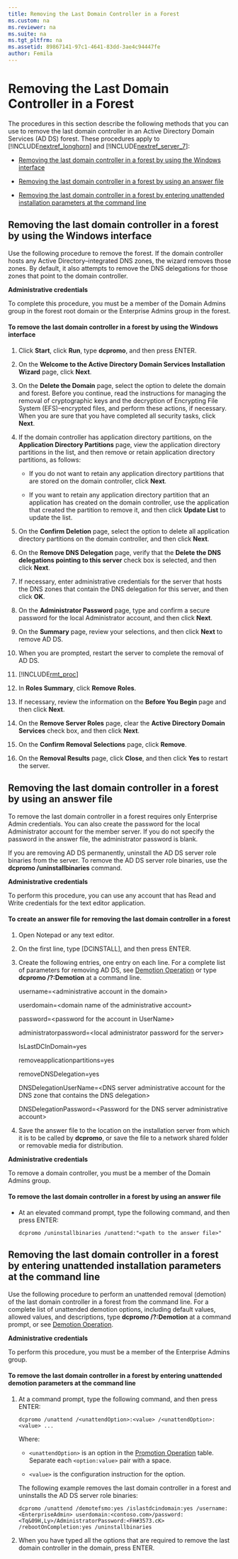 ```yaml
---
title: Removing the Last Domain Controller in a Forest
ms.custom: na
ms.reviewer: na
ms.suite: na
ms.tgt_pltfrm: na
ms.assetid: 89867141-97c1-4641-83dd-3ae4c94447fe
author: Femila
---
```

# Removing the Last Domain Controller in a Forest
  The procedures in this section describe the following methods that you can use to remove the last domain controller in an Active Directory Domain Services \(AD DS\) forest. These procedures apply to [!INCLUDE[nextref_longhorn](../Token/nextref_longhorn_md.md)] and [!INCLUDE[nextref_server_7](../Token/nextref_server_7_md.md)]:  
  
-   [Removing the last domain controller in a forest by using the Windows interface](#BKMK_remove_domain_interface)  
  
-   [Removing the last domain controller in a forest by using an answer file](#BKMK_remove_domain_answer)  
  
-   [Removing the last domain controller in a forest by entering unattended installation parameters at the command line](#BKMK_remove_domain_unattended)  
  
##  <a name="BKMK_remove_domain_interface"></a> Removing the last domain controller in a forest by using the Windows interface  
 Use the following procedure to remove the forest. If the domain controller hosts any Active Directory–integrated DNS zones, the wizard removes those zones. By default, it also attempts to remove the DNS delegations for those zones that point to the domain controller.  
  
 **Administrative credentials**  
  
 To complete this procedure, you must be a member of the Domain Admins group in the forest root domain or the Enterprise Admins group in the forest.  
  
#### To remove the last domain controller in a forest by using the Windows interface  
  
1.  Click **Start**, click **Run**, type **dcpromo**, and then press ENTER.  
  
2.  On the **Welcome to the Active Directory Domain Services Installation Wizard** page, click **Next**.  
  
3.  On the **Delete the Domain** page, select the option to delete the domain and forest. Before you continue, read the instructions for managing the removal of cryptographic keys and the decryption of Encrypting File System \(EFS\)–encrypted files, and perform these actions, if necessary. When you are sure that you have completed all security tasks, click **Next**.  
  
4.  If the domain controller has application directory partitions, on the **Application Directory Partitions** page, view the application directory partitions in the list, and then remove or retain application directory partitions, as follows:  
  
    -   If you do not want to retain any application directory partitions that are stored on the domain controller, click **Next**.  
  
    -   If you want to retain any application directory partition that an application has created on the domain controller, use the application that created the partition to remove it, and then click **Update List** to update the list.  
  
5.  On the **Confirm Deletion** page, select the option to delete all application directory partitions on the domain controller, and then click **Next**.  
  
6.  On the **Remove DNS Delegation** page, verify that the **Delete the DNS delegations pointing to this server** check box is selected, and then click **Next**.  
  
7.  If necessary, enter administrative credentials for the server that hosts the DNS zones that contain the DNS delegation for this server, and then click **OK**.  
  
8.  On the **Administrator Password** page, type and confirm a secure password for the local Administrator account, and then click **Next**.  
  
9. On the **Summary** page, review your selections, and then click **Next** to remove AD DS.  
  
10. When you are prompted, restart the server to complete the removal of AD DS.  
  
11. [!INCLUDE[rmt_proc](../Token/rmt_proc_md.md)]  
  
12. In **Roles Summary**, click **Remove Roles**.  
  
13. If necessary, review the information on the **Before You Begin** page and then click **Next**.  
  
14. On the **Remove Server Roles** page, clear the **Active Directory Domain Services** check box, and then click **Next**.  
  
15. On the **Confirm Removal Selections** page, click **Remove**.  
  
16. On the  **Removal Results** page, click **Close**, and then click **Yes** to restart the server.  
  
##  <a name="BKMK_remove_domain_answer"></a> Removing the last domain controller in a forest by using an answer file  
 To remove the last domain controller in a forest requires only Enterprise Admin credentials. You can also create the password for the local Administrator account for the member server. If you do not specify the password in the answer file, the administrator password is blank.  
  
 If you are removing AD DS permanently, uninstall the AD DS server role binaries from the server. To remove the AD DS server role binaries, use the **dcpromo \/uninstallbinaries** command.  
  
 **Administrative credentials**  
  
 To perform this procedure, you can use any account that has Read and Write credentials for the text editor application.  
  
#### To create an answer file for removing the last domain controller in a forest  
  
1.  Open Notepad or any text editor.  
  
2.  On the first line, type \[DCINSTALL\], and then press ENTER.  
  
3.  Create the following entries, one entry on each line. For a complete list of parameters for removing AD DS, see [Demotion Operation](http://go.microsoft.com/fwlink/?LinkID=120996) or type **dcpromo \/?:Demotion** at a command line.  
  
     username\=\<administrative account in the domain\>  
  
     userdomain\=\<domain name of the administrative account\>  
  
     password\=\<password for the account in UserName\>  
  
     administratorpassword\=\<local administrator password for the server\>  
  
     IsLastDCInDomain\=yes  
  
     removeapplicationpartitions\=yes  
  
     removeDNSDelegation\=yes  
  
     DNSDelegationUserName\=\<DNS server administrative account for the DNS zone that contains the DNS delegation\>  
  
     DNSDelegationPassword\=\<Password for the DNS server administrative account\>  
  
4.  Save the answer file to the location on the installation server from which it is to be called by **dcpromo**, or save the file to a network shared folder or removable media for distribution.  
  
 **Administrative credentials**  
  
 To remove a domain controller, you must be a member of the Domain Admins group.  
  
#### To remove the last domain controller in a forest by using an answer file  
  
-   At an elevated command prompt, type the following command, and then press ENTER:  
  
     `dcpromo /uninstallbinaries /unattend:"<path to the answer file>"`  
  
##  <a name="BKMK_remove_domain_unattended"></a> Removing the last domain controller in a forest by entering unattended installation parameters at the command line  
 Use the following procedure to perform an unattended removal \(demotion\) of the last domain controller in a forest from the command line. For a complete list of unattended demotion options, including default values, allowed values, and descriptions, type **dcpromo \/?:Demotion** at a command prompt, or see [Demotion Operation](../Topic/Demotion-Operation.md).  
  
 **Administrative credentials**  
  
 To perform this procedure, you must be a member of the Enterprise Admins group.  
  
#### To remove the last domain controller in a forest by entering unattended demotion parameters at the command line  
  
1.  At a command prompt, type the following command, and then press ENTER:  
  
     `dcpromo /unattend /<unattendOption>:<value> /<unattendOption>:<value> ...`  
  
     Where:  
  
    -   `<unattendOption>` is an option in the [Promotion Operation](../Topic/Promotion-Operation.md) table. Separate each `<option:value>` pair with a space.  
  
    -   `<value>` is the configuration instruction for the option.  
  
     The following example removes the last domain controller in a forest and uninstalls the AD DS server role binaries:  
  
     `dcpromo /unattend /demotefsmo:yes /islastdcindomain:yes /username:<EnterpriseAdmin> userdomain:<contoso.com>/password:<Tq&09H,Ly>/AdministratorPassword:<FH#3573.cK> /rebootOnCompletion:yes /uninstallbinaries`  
  
2.  When you have typed all the options that are required to remove the last domain controller in the domain, press ENTER.  
  
  